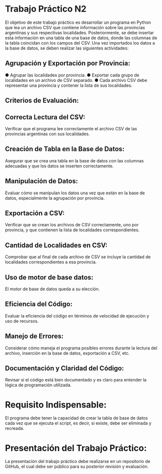 # Trabajo Práctico N2

El objetivo de este trabajo práctico es desarrollar un programa en Python que lea un archivo CSV que contiene información sobre las provincias argentinas y sus respectivas localidades. Posteriormente, se debe insertar esta información en una tabla de una base de datos, donde las columnas de la tabla coincidan con los campos del CSV. Una vez importados los datos a la base de datos, se deben realizar las siguientes actividades:

## Agrupación y Exportación por Provincia:
● Agrupar las localidades por provincia. 
● Exportar cada grupo de localidades en un archivo de CSV separado. 
● Cada archivo CSV debe representar una provincia y contener la lista de sus localidades. 

## Criterios de Evaluación:

## Correcta Lectura del CSV:
Verificar que el programa lee correctamente el archivo CSV de las provincias argentinas con
sus localidades. 
## Creación de Tabla en la Base de Datos:
Asegurar que se crea una tabla en la base de datos con las columnas adecuadas y que los datos se inserten correctamente. 
## Manipulación de Datos:
Evaluar cómo se manipulan los datos una vez que están en la base de datos, especialmente la
agrupación por provincia. 
## Exportación a CSV:
Verificar que se crean los archivos de CSV correctamente, uno por provincia, y que contienen
la lista de localidades correspondientes. 
## Cantidad de Localidades en CSV:
Comprobar que al final de cada archivo de CSV se incluye la cantidad de localidades
correspondientes a esa provincia. 
## Uso de motor de base datos:
El motor de base de datos queda a su elección.
## Eficiencia del Código:
Evaluar la eficiencia del código en términos de velocidad de ejecución y uso de recursos. 
## Manejo de Errores:
Considerar cómo maneja el programa posibles errores durante la lectura del archivo, inserción en la base de datos, exportación a CSV, etc. 
## Documentación y Claridad del Código:
Revisar si el código está bien documentado y es claro para entender la lógica de
programación utilizada. 

# Requisito Indispensable:
El programa debe tener la capacidad de crear la tabla de base de datos cada vez que se
ejecuta el script, es decir, si existe, debe ser eliminada y recreada. 

# Presentación del Trabajo Práctico:
La presentación del trabajo práctico debe realizarse en un repositorio de GitHub, el cual debe
ser público para su posterior revisión y evaluación.